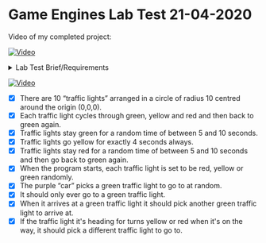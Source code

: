 # Game Engines Lab Test 21-04-2020

Video of my completed project:

[![Video](http://img.youtube.com/vi/40_JT-gdSxc/0.jpg)](https://www.youtube.com/watch?v=40_JT-gdSxc)


<details>
<summary>Lab Test Brief/Requirements
 
[![Video](http://img.youtube.com/vi/eM3jH7HW8pM/0.jpg)](http://www.youtube.com/watch?v=eM3jH7HW8pM)

- [x] There are 10 “traffic lights” arranged in a circle of radius 10 centred around the origin (0,0,0). 
- [x] Each traffic light cycles through green, yellow and red and then back to green again. 
- [x] Traffic lights stay green for a random time of between 5 and 10 seconds. 
- [x] Traffic lights go yellow for exactly 4 seconds always. 
- [x] Traffic lights stay red for a random time of between 5 and 10 seconds and then go back to green again. 
- [x] When the program starts, each traffic light is set to be red, yellow or green randomly. 
- [x] The purple “car” picks a green traffic light to go to at random. 
- [x] It should only ever go to a green traffic light.  
- [x] When it arrives at a green traffic light it should pick another green traffic light to arrive at.
- [x] If the traffic light it's heading for turns yellow or red when it's on the way, it should pick a different traffic light to go to.

</details>